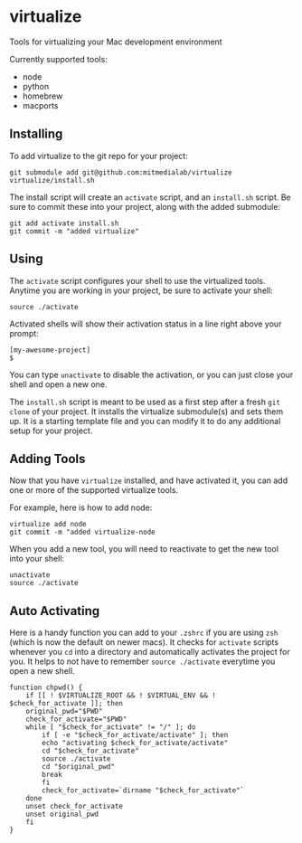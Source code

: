# virtualize
Tools for virtualizing your Mac development environment

Currently supported tools:
 - node
 - python
 - homebrew
 - macports

## Installing

To add virtualize to the git repo for your project:

```
git submodule add git@github.com:mitmedialab/virtualize
virtualize/install.sh
```

The install script will create an `activate` script, and an `install.sh` script. Be sure to commit these into your project, along with the added submodule:

```
git add activate install.sh
git commit -m "added virtualize"
```

## Using
The `activate` script configures your shell to use the virtualized tools. Anytime you are working in your project, be sure to activate your shell:

```
source ./activate
```

Activated shells will show their activation status in a line right above your prompt:

```
[my-awesome-project]
$
```

You can type `unactivate` to disable the activation, or you can just close your shell and open a new one.

The `install.sh` script is meant to be used as a first step after a fresh `git clone` of your project. It installs the virtualize submodule(s) and sets them up. It is a starting template file and you can modify it to do any additional setup for your project.


## Adding Tools
Now that you have `virtualize` installed, and have activated it, you can add one or more of the supported virtualize tools.

For example, here is how to add node:
```
virtualize add node
git commit -m "added virtualize-node
```

When you add a new tool, you will need to reactivate to get the new tool into your shell:
```
unactivate
source ./activate
```

## Auto Activating
Here is a handy function you can add to your `.zshrc` if you are using `zsh` (which is now the default on newer macs). It checks for `activate` scripts whenever you `cd` into a directory and automatically activates the project for you. It helps to not have to remember `source ./activate` everytime you open a new shell.
```
function chpwd() {
    if [[ ! $VIRTUALIZE_ROOT && ! $VIRTUAL_ENV && ! $check_for_activate ]]; then
	original_pwd="$PWD"
	check_for_activate="$PWD"
	while [ "$check_for_activate" != "/" ]; do
	    if [ -e "$check_for_activate/activate" ]; then
		echo "activating $check_for_activate/activate"
		cd "$check_for_activate"
		source ./activate
		cd "$original_pwd"
		break
	    fi
	    check_for_activate=`dirname "$check_for_activate"`
	done
	unset check_for_activate
	unset original_pwd
    fi
}
```
